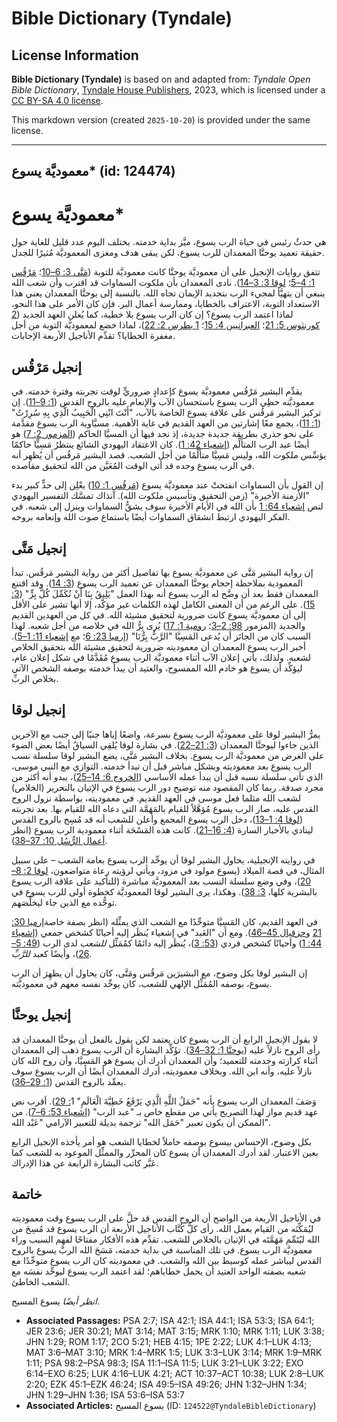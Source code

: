 # Bible Dictionary (Tyndale)

## License Information

**Bible Dictionary (Tyndale)** is based on and adapted from: _Tyndale Open Bible Dictionary_, [Tyndale House Publishers](https://tyndaleopenresources.com/), 2023, which is licensed under a [CC BY-SA 4.0 license](https://creativecommons.org/licenses/by-sa/4.0/legalcode.en).

This markdown version (created `2025-10-20`) is provided under the same license.



--------------------------------

## معموديَّة يسوع* (id: 124474)

معموديَّة يسوع\*
================

هي حدثٌ رئيس في حياة الرب يسوع، ميَّز بداية خدمته. يختلف اليوم عدد قليل للغاية حول حقيقة تعميد يوحنَّا المعمدان للرب يسوع، لكن يبقى هدف ومغزى المعموديَّة مُثيرًا للجدل.

تتفق روايات الإنجيل على أن معموديَّة يوحنَّا كانت معموديَّة للتوبة ([مَتَّى 3: 6–10](https://ref.ly/Matt3:6-Matt3:10)؛ [مَرْقُس 1: 4–5](https://ref.ly/Mark1:4-Mark1:5)؛ [لوقا 3: 3–14](https://ref.ly/Luke3:3-Luke3:14)). نادى المعمدان بأن ملكوت السماوات قد اقترب وأن شعب الله ينبغي أن يتهيَّأ لمجيء الرب بتجديد الإيمان تجاه الله. بالنسبة إلى يوحنَّا المعمدان يعني هذا الاستعداد التوبة، الاعتراف بالخطايا، وممارسة أعمال البر. فإن كان الأمر على هذا النحو، لماذا اعتمد الرب يسوع؟ إن كان الرب يسوع بلا خطية، كما يُعلن العهد الجديد ([2 كورنثوس 5: 21](https://ref.ly/2Cor5:21)؛ [العبرانيين 4: 15](https://ref.ly/Heb4:15)؛ [1 بطرس 2: 22](https://ref.ly/1Pet2:22))، لماذا خضع لمعموديَّة التوبة من أجل مغفرة الخطايا؟ تقدِّم الأناجيل الأربعة الإجابات.

إنجيل مَرْقُس
-------------

يقدِّم البشير مَرْقُس معموديَّة يسوع كإعدادٍ ضروريٍّ لوقت تجربته وفترة خدمته. في معموديَّته حظِي الرب يسوع باستحسان الآب والإنعام عليه بالروح القدس ([1: 9–11](https://ref.ly/Mark1:9-Mark1:11)). إن تركيز البشير مَرقُس على علاقة يسوع الخاصة بالآب، "أَنْتَ ابْنِي الْحَبِيبُ الَّذِي بِهِ سُرِرْتُ" ([1: 11](https://ref.ly/Mark1:11))، يجمع معًا إشارتين من العهد القديم في غاية الأهمية. مسيَّاوية الرب يسوع مقدَّمة على نحو جذري بطريقة جديدة جديدة، إذ نجد فيها أن المسيَّا الحاكم ([المزمور 2: 7](https://ref.ly/Ps2:7)) هو أيضًا عبد الرب المتألِّم ([إشعياء 42: 1](https://ref.ly/Isa42:1)). كان الاعتقاد اليهودي الشائع ينتظرُ مَسِيٍّا حاكمًا يؤسِّس ملكوت الله، وليس مَسِيَّا متألِّمًا من أجل الشعب. قصد البشير مَرقُس أن يُظهِر أنه في الرب يسوع وحده قد أتى الوقت المُعَيَّن من الله لتحقيق مقاصده.

إن القول بأن السماوات انفتحتْ عند معموديَّة يسوع ([مَرقُس 1: 10](https://ref.ly/Mark1:10)) يعْلِن إلى حدٍّ كبير بدء "الأزمنة الأخيرة" (زمن التحقيق وتأسيس ملكوت الله). آنذاك تمسَّك التفسير اليهودي لنص [إشعياء 64: 1](https://ref.ly/Isa64:1) بأن الله في الأيام الأخيرة سوف يشقُّ السماوات وينزل إلى شعبه. في الفكر اليهودي ارتبط انشقاق السماوات أيضًا باستماع صوت الله وإنعامه بروحه.

إنجيل مَتَّى
------------

إن رواية البشير مَتَّى عن معموديَّة يسوع بها تفاصيل أكثر من رواية البشير مَرقُس. تبدأ المعمودية بملاحظة إحجام يوحنَّا المعمدان عن تعميد الرب يسوع ([3: 14](https://ref.ly/Matt3:14)). وقد اقتنع المعمدان فقط بعد أن وضَّح له الرب يسوع أنه بهذا العمل "يَلِيقُ بِنَا أَنْ نُكَمِّلَ كُلَّ بِرٍّ" ([3: 15](https://ref.ly/Matt3:15)). على الرغم من أن المعنى الكامل لهذه الكلمات غير مؤكَّد، إلا أنها تشير على الأقل إلى أن معموديَّة يسوع كانت ضرورية لتحقيق مشيئة الله. في كل من العهدين القديم والجديد (المزمور [98: 2–3](https://ref.ly/Ps98:2-Ps98:3)؛ [رومية 1: 17](https://ref.ly/Rom1:17)) يُرى بِرُّ الله في خلاصه من أجل شعبه. لهذا السبب كان من الجائز أن يُدعى المَسِيَّا "الرَّبُّ بِرُّنَا" ([إرميا 23: 6](https://ref.ly/Jer23:6)؛ مع [إشعياء 11: 1–5](https://ref.ly/Isa11:1-Isa11:5)). أخبر الرب يسوع المعمدان أن معموديته ضرورية لتحقيق مشيئة الله بتحقيق الخلاص لشعبه. ولذلك، يأتي إعلان الآب أثناء معموديَّة الرب يسوع مُقَدَّمًا في شكل إعلان عام، ليؤكِّد أن يسوع هو خادم الله الممسوح، والعتيد أن يبدأ خدمته بوصفه الشخص الآتي بخلاص الربِّ.

إنجيل لوقا
----------

يمرُّ البشير لوقا على معموديَّة الرب يسوع بسرعة، واضعًا إياها جنبًا إلى جنب مع الآخرين الذين جاءوا ليوحنَّا المعمدان ([3: 21–22](https://ref.ly/Luke3:21-Luke3:22)). في بشارة لوقا يُلقِي السياقُ أيضًا بعض الضوء على الغرض من معموديَّة الرب يسوع. بخلاف البشير مَتَّى، يضع البشير لوقا سلسلة نسب الرب يسوع بعد معموديته وبشكل مباشر قبل أن تبدأ خدمته. التوازي مع النبي موسى، الذي تأتي سلسلة نسبه قبل أن يبدأ عمله الأساسي ([الخروج 6: 14–25](https://ref.ly/Exod6:14-Exod6:25))، يبدو أنه أكثر من مجرد صدفة. ربما كان المقصود منه توضيح دور الرب يسوع في الإتيان بالتحرير (الخلاص) لشعب الله مثلما فعل موسى في العهد القديم. في معموديته، بواسطة نزول الروح القدس عليه، صار الرب يسوع مُؤهَّلاً للقيام بالمَهَمَّة التي دعاه الله للقيام بها. بعد تجربته ([لوقا 4: 1–13](https://ref.ly/Luke4:1-Luke4:13))، دخل الرب يسوع المجمع وأعلن للشعب أنه قد مُسِح بالروح القدس لينادي بالأخبار السارة ([4: 16–21](https://ref.ly/Luke4:16-Luke4:21)). كانت هذه المَسْحَة أثناء معمودية الرب يسوع (انظر [أعمال الرُّسُل 10: 37–38](https://ref.ly/Acts10:37-Acts10:38)).

في روايته الإنجيلية، يحاول البشير لوقا أن يوحِّد الرب يسوع بعامة الشعب – على سبيل المثال، في قصة الميلاد (يسوع مولود في مزود، ويأتي لرؤيته رعاة متواضعون، [لوقا 2: 8–20](https://ref.ly/Luke2:8-Luke2:20))، وفي وضع سلسلة النسب بعد المعموديَّة مباشرة (للتأكيد على علاقة الرب يسوع بالبشرية كلها، [3: 38](https://ref.ly/Luke3:38)). وهكذا، يرى البشير لوقا المعموديَّة كخطوة أولى للرب يسوع في توحُّده مع الذين جاء ليخلِّصَهم.

في العهد القديم، كان المَسِيَّا متوحِّدًا مع الشعب الذي يمثِّله (انظر بصفة خاصة[إرميا 30: 21](https://ref.ly/Jer30:21) و[حزقيال 45–46](https://ref.ly/Ezek45:1-Ezek46:24)). ومع أن "العَبد" في إشعياء يُنظَر إليه أحيانًا كشخص جمعي ([إشعياء 44: 1](https://ref.ly/Isa44:1)) وأحيانًا كشخص فردي ([53: 3](https://ref.ly/Isa53:3))، يُنظَر إليه دائمًا كمُمَثِّل *للشعب* لدى الرب ([49: 5–26](https://ref.ly/Isa49:5-Isa49:26))، وأيضًا كعبد *للرَّبِّ.*

إن البشير لوقا بكل وضوح، مع البشيرَين مَرقُس ومَتَّى، كان يحاول أن يظهِرَ أن الرب يسوع، بوصفه المُمَثِّل الإلهي للشعب، كان يوحِّد نفسه معهم في معموديَّته.

إنجيل يوحنَّا
-------------

لا يقول الإنجيل الرابع أن الرب يسوع كان يعتمد لكن يقول بالفعل أن يوحنَّا المعمدان قد رأى الروح نازلاً عليه ([يوحنَّا 1: 32–34](https://ref.ly/John1:32-John1:34)). تؤَكِّد البشارة أن الرب يسوع ذهب إلى المعمدان أثناء كرازته وخدمته للتعميد؛ وأن المعمدان أدرك أن يسوع هو المَسِيَّا، وأن روح الله كان نازلاً عليه، وأنه ابن الله. وبخلاف معموديته، أدرك المعمدان أيضًا أن الرب يسوع سوف يعمِّد بالروح القدس ([1: 29–36](https://ref.ly/John1:29-John1:36)).

وَصَفَ المعمدان الرب يسوع بأنه "حَمَلُ اللَّهِ الَّذِي يَرْفَعُ خَطِيَّةَ الْعَالَمِ" 1[: 29](https://ref.ly/John1:29)). أقرب نص عهد قديم مواز لهذا التصريح يأتي من مقطع خاص بـ "عبد الرب" ([إشعياء 53: 6–7](https://ref.ly/Isa53:6-Isa53:7)). من الممكن أن يكون تعبير "حَمَل الله" ترجمة بديلة للتعبير الآرامي "عَبْد الله".

بكل وضوح، الإحساس بيسوع بوصفه حاملاً لخطايا الشعب هو أمر يأخذه الإنجيل الرابع بعين الاعتبار. لقد أدرك المعمدان أن يسوع كان المحرِّر والممثِّل الموعود به للشعب كما عَبَّر كاتب البشارة الرابعة عن هذا الإدراك.

خاتمة
-----

في الأناجيل الأربعة من الواضح أن الروح القدس قد حلَّ على الرب يسوع وقت معموديته ليُمَكِّنَه من القيام بعمل الله. رأى كلُّ كُتَّاب الأناجيل الأربعة أن الرب يسوع قد مُسِحَ من الله ليُتَمِّم مَهَمَّتَه في الإتيان بالخلاص للشعب. تقدِّم هذه الأفكار مفتاحًا لفهم السبب وراء معموديَّة الرب يسوع. في تلك المناسبة في بداية خدمته، مَسَحَ الله الربَّ يسوع بالروح القدس ليباشر عمله كوسيط بين الله والشعب. في معموديته كان الرب يسوع متوحِّدًا مع شعبه بصفته الواحد العتيد أن يحمل خطاياهم؛ لقد اعتمد الرب يسوع ليوحِّد نفسَه مع الشعب الخاطئ.

*انظر أيضًا* يسوع المسيح.

* **Associated Passages:** PSA 2:7; ISA 42:1; ISA 44:1; ISA 53:3; ISA 64:1; JER 23:6; JER 30:21; MAT 3:14; MAT 3:15; MRK 1:10; MRK 1:11; LUK 3:38; JHN 1:29; ROM 1:17; 2CO 5:21; HEB 4:15; 1PE 2:22; LUK 4:1–LUK 4:13; MAT 3:6–MAT 3:10; MRK 1:4–MRK 1:5; LUK 3:3–LUK 3:14; MRK 1:9–MRK 1:11; PSA 98:2–PSA 98:3; ISA 11:1–ISA 11:5; LUK 3:21–LUK 3:22; EXO 6:14–EXO 6:25; LUK 4:16–LUK 4:21; ACT 10:37–ACT 10:38; LUK 2:8–LUK 2:20; EZK 45:1–EZK 46:24; ISA 49:5–ISA 49:26; JHN 1:32–JHN 1:34; JHN 1:29–JHN 1:36; ISA 53:6–ISA 53:7
* **Associated Articles:** يسوع المسيح (ID: `124522@TyndaleBibleDictionary`)

